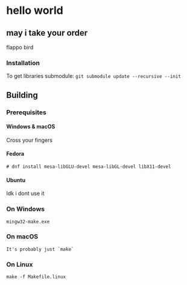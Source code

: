 # hello world
## may i take your order

flappo bird

### Installation
To get libraries submodule:
`git submodule update --recursive --init`

## Building

### Prerequisites

#### Windows & macOS

Cross your fingers

#### Fedora

    # dnf install mesa-libGLU-devel mesa-libGL-devel libX11-devel

#### Ubuntu

Idk i dont use it

### On Windows

    mingw32-make.exe

### On macOS

    It's probably just `make`

### On Linux

    make -f Makefile.linux
